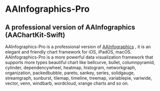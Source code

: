 # AAInfographics-Pro 
## A professional version of AAInfographics (AAChartKit-Swift) 

AAInfographics-Pro is a professional version of [AAInfographics](https://github.com/AAChartModel/AAChartKit-Swift) , it is an elegant and friendly chart framework for iOS, iPadOS, macOS. AAInfographics-Pro is a more powerful data visualization framework that supports more types beautiful chart like bellcurve, bullet, columnpyramid, cylinder, dependencywheel, heatmap, histogram, networkgraph, organization, packedbubble, pareto, sankey, series, solidgauge, streamgraph, sunburst, tilemap, timeline, treemap, variablepie, variwide, vector, venn, windbarb, wordcloud, xrange charts and so on.
